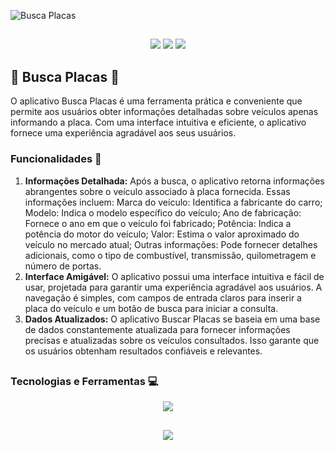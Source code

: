 
![Busca Placas](https://1lusca.github.io/assets/img/portfolio/buscaplacas.png)

##

<p align="center">
  <img src="https://img.shields.io/badge/Android-3DDC84?logo=android&logoColor=white"/>
  <img src="https://img.shields.io/github/license/1lusca/Busca-Placas">
  <img src="https://img.shields.io/github/followers/1lusca.svg?style=social&label=Follow&maxAge=2592000">
</p>

## 🚗 Busca Placas 🚗

O aplicativo Busca Placas é uma ferramenta prática e conveniente que permite aos usuários obter informações detalhadas sobre veículos apenas informando a placa. Com uma interface intuitiva e eficiente, o aplicativo fornece uma experiência agradável aos seus usuários.

### Funcionalidades 🔨
1. **Informações Detalhada:** Após a busca, o aplicativo retorna informações abrangentes sobre o veículo associado à placa fornecida. Essas informações incluem: Marca do veículo: Identifica a fabricante do carro; Modelo: Indica o modelo específico do veículo; Ano de fabricação: Fornece o ano em que o veículo foi fabricado; Potência: Indica a potência do motor do veículo; Valor: Estima o valor aproximado do veículo no mercado atual; Outras informações: Pode fornecer detalhes adicionais, como o tipo de combustível, transmissão, quilometragem e número de portas.
2. **Interface Amigável:** O aplicativo possui uma interface intuitiva e fácil de usar, projetada para garantir uma experiência agradável aos usuários. A navegação é simples, com campos de entrada claros para inserir a placa do veículo e um botão de busca para iniciar a consulta.
3. **Dados Atualizados:** O aplicativo Buscar Placas se baseia em uma base de dados constantemente atualizada para fornecer informações precisas e atualizadas sobre os veículos consultados. Isso garante que os usuários obtenham resultados confiáveis e relevantes.

##

### Tecnologias e Ferramentas 💻

<p align="center">
  <img src="https://skillicons.dev/icons?i=flutter,dart,firebase,figma,git,github" />
</p>

##

<p align="center">
  <img src="http://ForTheBadge.com/images/badges/built-with-love.svg">
</p>


